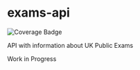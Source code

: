 # exams-api
![Coverage Badge](https://img.shields.io/badge/coverage-100%25-forestgreen)

API with information about UK Public Exams

Work in Progress
